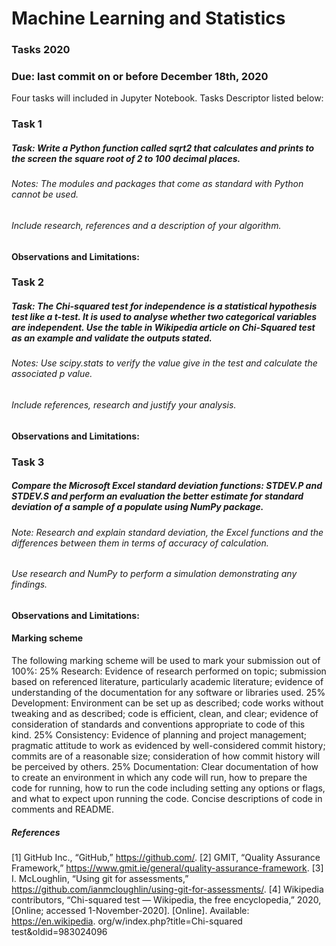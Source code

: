 # Machine Learning and Statistics
### Tasks 2020
### Due: last commit on or before December 18th, 2020
Four tasks will included in Jupyter Notebook. Tasks Descriptor listed below:

### Task 1
##### Task: Write a Python function called sqrt2 that calculates and prints to the screen the square root of 2 to 100 decimal places. 
###### Notes: The modules and packages that come as standard with Python cannot be used. 
###### Include research, references and a description of your algorithm.
#### Observations and  Limitations:

### Task 2
#####  Task: The Chi-squared test for independence is a statistical hypothesis test like a t-test. It is used to analyse whether two categorical variables are independent. Use the table in Wikipedia article on Chi-Squared test as an example and validate the outputs stated.
###### Notes: Use scipy.stats to verify the value give in the test and calculate the associated p value.
###### Include references, research and justify your analysis. 
#### Observations and  Limitations:

### Task 3
##### Compare the Microsoft Excel standard deviation functions: STDEV.P and STDEV.S and perform an evaluation the better estimate for standard deviation of a sample of a populate using NumPy package.
###### Note: Research and explain standard deviation, the Excel functions and the differences between them in terms of accuracy of calculation.
###### Use research and NumPy to perform a simulation demonstrating any findings. 
#### Observations and  Limitations:

#### Marking scheme
The following marking scheme will be used to mark your submission out of 100%:
25% Research:
Evidence of research performed on topic; submission based on referenced literature, particularly academic literature; evidence of understanding of the documentation for any software
or libraries used.
25% Development:
Environment can be set up as described; code works without tweaking and as described; code is efficient, clean, and clear; evidence of consideration of standards and conventions appropriate to code of this kind.
25% Consistency:
Evidence of planning and project management; pragmatic attitude to work as evidenced by well-considered commit history; commits are of a reasonable size; consideration of how commit history will be perceived by others.
25% Documentation:
Clear documentation of how to create an environment in which any code will run, how to prepare the code for running, how to run the code including setting any options or flags, and what to expect upon running the code. Concise descriptions of code in comments and README.


##### References
[1] GitHub Inc., “GitHub,”
https://github.com/.
[2] GMIT, “Quality Assurance Framework,”
https://www.gmit.ie/general/quality-assurance-framework.
[3] I. McLoughlin, “Using git for assessments,”
https://github.com/ianmcloughlin/using-git-for-assessments/.
[4] Wikipedia contributors, “Chi-squared test — Wikipedia, the free encyclopedia,”
2020, [Online; accessed 1-November-2020]. [Online]. Available: https://en.wikipedia.
org/w/index.php?title=Chi-squared test&oldid=983024096